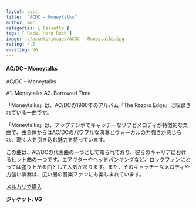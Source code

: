 ```yaml
---
layout: post
title:  "ACDC – Moneytalks"
author: mmr
categories: [ Cassette ]
tags: [ Rock, Hard Rock ]
image: ../assets/images/ACDC – Moneytalks.jpg
rating: 4.5
v-rating: VG
---
```


#### AC/DC – Moneytalks

AC/DC – Moneytalks

A1. Moneytalks
A2. Borrowed Time

「Moneytalks」は、AC/DCの1990年のアルバム『The Razors Edge』に収録されている一曲です。

「Moneytalks」は、アップテンポでキャッチーなリフとメロディが特徴的な楽曲で、曲全体からはAC/DCのパワフルな演奏とヴォーカルの力強さが感じられ、聴く人を引き込む魅力を持っています。

この曲は、AC/DCの代表曲の一つとして知られており、彼らのキャリアにおけるヒット曲の一つです。エアギターやヘッドバンギングなど、ロックファンにとっては盛り上がる曲として人気があります。また、そのキャッチーなメロディや力強い演奏は、広い層の音楽ファンにも楽しまれています。

[メルカリで購入](https://jp.mercari.com/item/m95995601348)


<div class="mt-4 mb-4 d-flex align-items-center">
<strong class="mr-1">ジャケット: VG</strong>
</div>